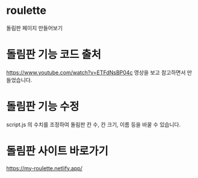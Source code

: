 # roulette
돌림판 페이지 만들어보기

# 돌림판 기능 코드 출처
https://www.youtube.com/watch?v=ETFdNsBP04c
영상을 보고 참고하면서 만들었습니다.

# 돌림판 기능 수정
script.js 의 수치를 조정하여 돌림판 칸 수, 칸 크기, 이름 등을 바꿀 수 있습니다.

# 돌림판 사이트 바로가기
https://my-roulette.netlify.app/